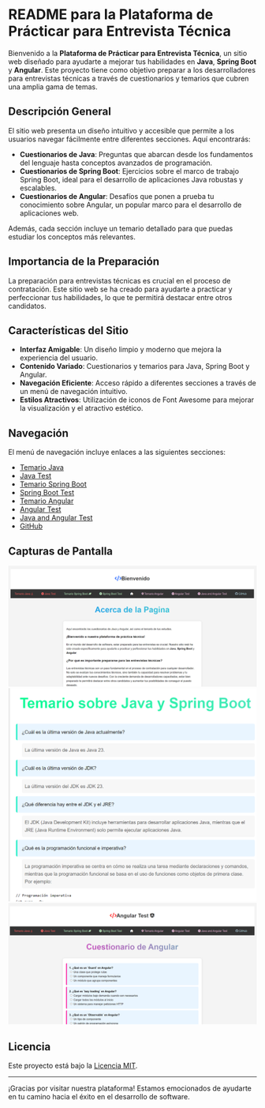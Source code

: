 # README para la Plataforma de Prácticar para Entrevista Técnica

Bienvenido a la **Plataforma de  Prácticar para Entrevista Técnica**, un sitio web diseñado para ayudarte a mejorar tus habilidades en **Java**, **Spring Boot** y **Angular**. Este proyecto tiene como objetivo preparar a los desarrolladores para entrevistas técnicas a través de cuestionarios y temarios que cubren una amplia gama de temas.

## Descripción General

El sitio web presenta un diseño intuitivo y accesible que permite a los usuarios navegar fácilmente entre diferentes secciones. Aquí encontrarás:

- **Cuestionarios de Java**: Preguntas que abarcan desde los fundamentos del lenguaje hasta conceptos avanzados de programación.
- **Cuestionarios de Spring Boot**: Ejercicios sobre el marco de trabajo Spring Boot, ideal para el desarrollo de aplicaciones Java robustas y escalables.
- **Cuestionarios de Angular**: Desafíos que ponen a prueba tu conocimiento sobre Angular, un popular marco para el desarrollo de aplicaciones web.

Además, cada sección incluye un temario detallado para que puedas estudiar los conceptos más relevantes.

## Importancia de la Preparación

La preparación para entrevistas técnicas es crucial en el proceso de contratación. Este sitio web se ha creado para ayudarte a practicar y perfeccionar tus habilidades, lo que te permitirá destacar entre otros candidatos. 

## Características del Sitio

- **Interfaz Amigable**: Un diseño limpio y moderno que mejora la experiencia del usuario.
- **Contenido Variado**: Cuestionarios y temarios para Java, Spring Boot y Angular.
- **Navegación Eficiente**: Acceso rápido a diferentes secciones a través de un menú de navegación intuitivo.
- **Estilos Atractivos**: Utilización de iconos de Font Awesome para mejorar la visualización y el atractivo estético.

## Navegación

El menú de navegación incluye enlaces a las siguientes secciones:

- [Temario Java](javaTemario.html)
- [Java Test](cuestionario_java.html)
- [Temario Spring Boot](temarioSpringBoot.html)
- [Spring Boot Test](cuestionarioSpringBoot.html)
- [Temario Angular](angularTemario.html)
- [Angular Test](cuestionario_angular.html)
- [Java and Angular Test](cuestionario_mix_Ang_Jav.html)
- [GitHub](https://github.com/chaton444)

## Capturas de Pantalla

![Imagen 1](Fotos/1.PNG)
![Imagen 2](Fotos/2.PNG)
![Imagen 3](Fotos/4.PNG)



## Licencia

Este proyecto está bajo la [Licencia MIT](LICENSE).

---

¡Gracias por visitar nuestra plataforma! Estamos emocionados de ayudarte en tu camino hacia el éxito en el desarrollo de software.
